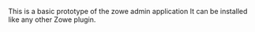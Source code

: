 This is a basic prototype of the zowe admin application
It can be installed like any other Zowe plugin.
